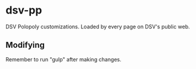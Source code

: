 # dsv-pp
DSV Polopoly customizations. Loaded by every page on DSV's public web.

## Modifying
Remember to run "gulp" after making changes.
